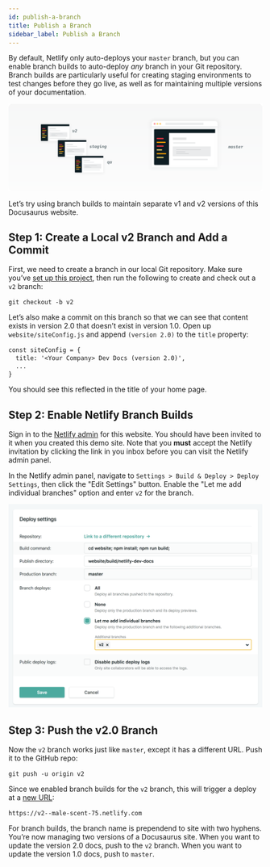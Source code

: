```yaml
---
id: publish-a-branch
title: Publish a Branch
sidebar_label: Publish a Branch
---
```


By default, Netlify only auto-deploys your `master` branch, but you can enable
branch builds to auto-deploy *any* branch in your Git repository. Branch builds
are particularly useful for creating staging environments to test changes
before they go live, as well as for maintaining multiple versions of your
documentation.

![](/docs/assets/publish-a-branch.svg)

Let’s try using branch builds to maintain separate v1 and v2 versions of this
Docusaurus website.


## Step 1: Create a Local v2 Branch and Add a Commit

First, we need to create a branch in our local Git repository. Make sure you’ve
[set up this project](/docs/getting-started), then run the following to
create and check out a `v2` branch:

    git checkout -b v2

Let’s also make a commit on this branch so that we can see that content exists
in version 2.0 that doesn’t exist in version 1.0. Open up
`website/siteConfig.js` and append `(version 2.0)` to the `title` property:

    const siteConfig = {
      title: '<Your Company> Dev Docs (version 2.0)',
      ...
    }

You should see this reflected in the title of your home page.


## Step 2: Enable Netlify Branch Builds

Sign in to the [Netlify
admin](https://app.netlify.com/sites/male-scent-75/overview) for this
website. You should have been invited to it when you created this demo site.
Note that you **must** accept the Netlify invitation by clicking the link in
you inbox before you can visit the Netlify admin panel.

In the Netlify admin panel, navigate to `Settings > Build & Deploy > Deploy
Settings`, then click the "Edit Settings" button. Enable the "Let me add
individual branches" option and enter `v2` for the branch.

![](/docs/assets/enable-branch-builds.png)



## Step 3: Push the v2.0 Branch

Now the `v2` branch works just like `master`, except it has a different URL.
Push it to the GitHub repo:

    git push -u origin v2

Since we enabled branch builds for the `v2` branch, this will trigger a deploy
at a [new URL](https://v2--male-scent-75.netlify.com):

    https://v2--male-scent-75.netlify.com

For branch builds, the branch name is prependend to site with two hyphens.
You’re now managing two versions of a Docusaurus site. When you want to update
the version 2.0 docs, push to the `v2` branch. When you want to update the
version 1.0 docs, push to `master`.
